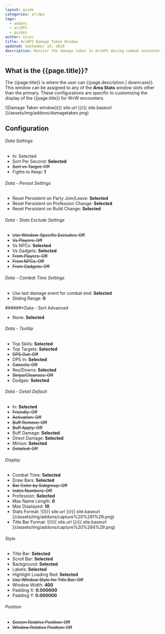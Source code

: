 ```yaml
---
layout: guide
categories: arcdps
tags:
  - addons
  - arcDPS
  - guides
author: Xivor
title: ArcDPS Damage Taken Window
updated: September 19, 2020
description: Monitor the damage taken in ArcDPS during combat encounters
---
```


## What is the {{page.title}}?

The {{page.title}} is where the user can {{page.description | downcase}}.<!--more-->  This window can be assigned to any of the **Area Stats** window slots other than the primary. These configurations are specific to customizing the display of the {{page.title}} for WvW encounters. 

![Damage Taken window]({{ site.url }}/{{ site.baseurl }}/assets/img/addons/damagetaken.png)

## Configuration

###### Data Settings

* In: Selected
* Sort Per Second: **Selected**
* ~~Sort vs Target: Off~~
* Fights to Keep: **1**

###### Data - Persist Settings

* Reset Persistent on Party Join/Leave: **Selected**
* Reset Persistent on Profession Change: **Selected**
* Reset Persistent on Build Change: **Selected**

###### Data - Stats Exclude Settings

* ~~Use Window-Specific Excludes: Off~~
* ~~Vs Players: Off~~
* Vs NPCs: **Selected**
* Vs Gadgets: **Selected**
* ~~From Players: Off~~
* ~~From NPCs: Off~~
* ~~From Gadgets: Off~~

###### Data - Combat Time Settings

* Use last damage event for combat end: **Selected**
* Sliding Range: **0**

######*Data - Sort Advanced

* None: **Selected**

###### Data - Tooltip

* Top Skills: **Selected**
* Top Targets: **Selected**
* ~~DPS Out: Off~~
* DPS In: **Selected**
* ~~Cancels: Off~~
* Res/Downs: **Selected**
* ~~Strips/Cleanses: Off~~
* Dodges: **Selected**

###### Data - Detail Default

* In: **Selected**
* ~~Friendly: Off~~
* ~~Activation: Off~~
* ~~Buff Remove: Off~~
* ~~Buff Apply: Off~~
* Buff Damage: **Selected**
* Direct Damage: **Selected**
* Minion: **Selected**
* ~~Detailed: Off~~

###### Display

* Combat Time: **Selected**
* Draw Bars: **Selected**
* ~~Bar Color by Subgroup: Off~~
* ~~Index  Numbers: Off~~
* Profession: **Selected**
* Max Name Length: **0** 
* Max Displayed: **10** 
* Stats Format: ![]({{ site.url }}/{{ site.baseurl }}/assets/img/addons/capture%20%281%29.png)
* Title Bar Format: ![]({{ site.url }}/{{ site.baseurl }}/assets/img/addons/capture%20%284%29.png) 

###### Style

* Title Bar: **Selected**
* Scroll Bar: **Selected**
* Background: **Selected**
* Labels: **Selected**
* Highlight Loading Red: **Selected**
* ~~Use WIndow Style for Title Bar: Off~~
* Window Width: **400**
* Padding X: **0.000000**
* Padding Y: **0.000000**

###### Position

* ~~Screen Relative Position: Off~~
* ~~Window Relative Position: Off~~

